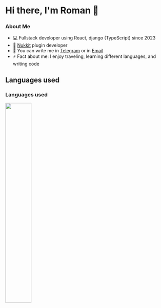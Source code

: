 # Hi there, I'm Roman 👋

### About Me

- 💻 Fullstack developer using React, django (TypeScript) since 2023
- 🌱 [Nukkit](https://github.com/CloudBurstMC/Nukkit) plugin developer
- 💬 You can write me in [Telegram](https://t.me/Zapotichnyi_06) or in [Email](mailto:romanzapotichnyi184@gmail.com)
- ⚡ Fact about me: I enjoy traveling, learning different languages, and writing code

## Languages used
### Languages used
<img src="https://github-readme-stats.vercel.app/api/wakatime?username=Zapotichnyi&layout=compact&theme=react" width=40%>
